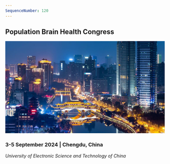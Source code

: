 ```yaml
---
SequenceNumber: 120
---
```


## Population Brain Health Congress

![Chengdu](/assets/images/chengdu.jpg 'Chengdun')

### 3-5 September 2024 | Chengdu, China

*University of Electronic Science and Technology of China*
